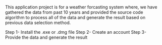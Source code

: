 This application project is for a weather forcasting system where,
we have gathered the data from past 10 years and provided the source code
algorithm to process all of the data  and generate the result based on previous data
selection method.

Step 1- Install the .exe or .dmg file 
Step 2- Create an account
Step 3- Provide the data and generate the result
